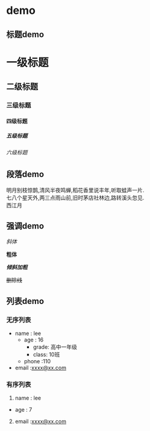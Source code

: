# demo

## 标题demo

#      一级标题
##     二级标题
###    三级标题
####   四级标题
#####  五级标题
###### 六级标题

## 段落demo

明月别枝惊鹊,清风半夜鸣蝉,稻花香里说丰年,听取蛙声一片.  
七八个星天外,两三点雨山前,旧时茅店社林边,路转溪头忽见.  
西江月

## 强调demo

*斜体*

**粗体**

***倾斜加粗***

~~删除线~~





## 列表demo

### 无序列表

* name : lee
  * age : 16
    * grade: 高中一年级
    * class: 10班
  * phone :110
* email :xxxx@xx.com

### 有序列表

1. name : lee
  * age : 7  
2. email :xxxx@xx.com